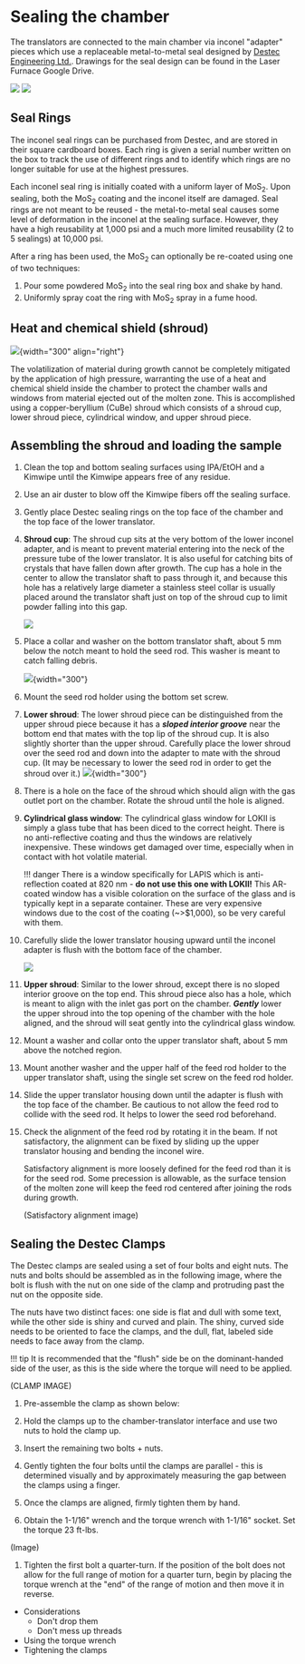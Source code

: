 # Sealing the chamber

The translators are connected to the main chamber via inconel "adapter" pieces which use a replaceable metal-to-metal seal designed by [Destec Engineering Ltd.](https://www.destec.co.uk/). Drawings for the seal design can be found in the Laser Furnace Google Drive.

![](destecsketch.png)
![](sealingsurface.png)

## Seal Rings

The inconel seal rings can be purchased from Destec, and are stored in their square cardboard boxes. Each ring is given a serial number written on the box to track the use of different rings and to identify which rings are no longer suitable for use at the highest pressures.

Each inconel seal ring is initially coated with a uniform layer of MoS$_2$. Upon sealing, both the MoS$_2$ coating and the inconel itself are damaged. Seal rings are not meant to be reused - the metal-to-metal seal causes some level of deformation in the inconel at the sealing surface. However, they have a high reusability at 1,000 psi and a much more limited reusability (2 to 5 sealings) at 10,000 psi.

After a ring has been used, the MoS$_2$ can optionally be re-coated using one of two techniques:

1. Pour some powdered MoS$_2$ into the seal ring box and shake by hand.
1. Uniformly spray coat the ring with MoS$_2$ spray in a fume hood.

## Heat and chemical shield (shroud)

![](shroud_overview.png){width="300" align="right"}

The volatilization of material during growth cannot be completely mitigated by the application of high pressure, warranting the use of a heat and chemical shield inside the chamber to protect the chamber walls and windows from material ejected out of the molten zone. This is accomplished using a copper-beryllium (CuBe) shroud which consists of a shroud cup, lower shroud piece, cylindrical window, and upper shroud piece.

## Assembling the shroud and loading the sample

1. Clean the top and bottom sealing surfaces using IPA/EtOH and a Kimwipe until the Kimwipe appears free of any residue.

1. Use an air duster to blow off the Kimwipe fibers off the sealing surface.

1. Gently place Destec sealing rings on the top face of the chamber and the top face of the lower translator.

1. **Shroud cup**: The shroud cup sits at the very bottom of the lower inconel adapter, and is meant to prevent material entering into the neck of the pressure tube of the lower translator. It is also useful for catching bits of crystals that have fallen down after growth. The cup has a hole in the center to allow the translator shaft to pass through it, and because this hole has a relatively large diameter a stainless steel collar is usually placed around the translator shaft just on top of the shroud cup to limit powder falling into this gap.

    ![](shroudcuploading.png)

1. Place a collar and washer on the bottom translator shaft, about 5 mm below the notch meant to hold the seed rod. This washer is meant to catch falling debris.

    ![](collar.jpg){width="300"}

1. Mount the seed rod holder using the bottom set screw.

1. **Lower shroud**: The lower shroud piece can be distinguished from the upper shroud piece because it has a ***sloped interior groove*** near the bottom end that mates with the top lip of the shroud cup. It is also slightly shorter than the upper shroud. Carefully place the lower shroud over the seed rod and down into the adapter to mate with the shroud cup. (It may be necessary to lower the seed rod in order to get the shroud over it.) 
    ![](lowershroud.jpg){width="300"}
1. There is a hole on the face of the shroud which should align with the gas outlet port on the chamber. Rotate the shroud until the hole is aligned.

1. **Cylindrical glass window**: The cylindrical glass window for LOKII is simply a glass tube that has been diced to the correct height. There is no anti-reflective coating and thus the windows are relatively inexpensive. These windows get damaged over time, especially when in contact with hot volatile material. 

    !!! danger
        There is a window specifically for LAPIS which is anti-reflection coated at 820 nm - **do not use this one with LOKII!** This AR-coated window has a visible coloration on the surface of the glass and is typically kept in a separate container. These are very expensive windows due to the cost of the coating (~>$1,000), so be very careful with them.

1. Carefully slide the lower translator housing upward until the inconel adapter is flush with the bottom face of the chamber.

    ![](bottomflush.jpg)

1. **Upper shroud**: Similar to the lower shroud, except there is no sloped interior groove on the top end. This shroud piece also has a hole, which is meant to align with the inlet gas port on the chamber. ***Gently*** lower the upper shroud into the top opening of the chamber with the hole aligned, and the shroud will seat gently into the cylindrical glass window.

1. Mount a washer and collar onto the upper translator shaft, about 5 mm above the notched region.

1. Mount another washer and the upper half of the feed rod holder to the upper translator shaft, using the single set screw on the feed rod holder.

1. Slide the upper translator housing down until the adapter is flush with the top face of the chamber. Be cautious to not allow the feed rod to collide with the seed rod. It helps to lower the seed rod beforehand.

1. Check the alignment of the feed rod by rotating it in the beam. If not satisfactory, the alignment can be fixed by sliding up the upper translator housing and bending the inconel wire.

    Satisfactory alignment is more loosely defined for the feed rod than it is for the seed rod. Some precession is allowable, as the surface tension of the molten zone will keep the feed rod centered after joining the rods during growth.

    (Satisfactory alignment image)

## Sealing the Destec Clamps

The Destec clamps are sealed using a set of four bolts and eight nuts. The nuts and bolts should be assembled as in the following image, where the bolt is flush with the nut on one side of the clamp and protruding past the nut on the opposite side. 

The nuts have two distinct faces: one side is flat and dull with some text, while the other side is shiny and curved and plain. The shiny, curved side needs to be oriented to face the clamps, and the dull, flat, labeled side needs to face away from the clamp.

!!! tip
    It is recommended that the "flush" side be on the dominant-handed side of the user, as this is the side where the torque will need to be applied. 

(CLAMP IMAGE)

1. Pre-assemble the clamp as shown below:

1. Hold the clamps up to the chamber-translator interface and use two nuts to hold the clamp up.

1. Insert the remaining two bolts + nuts.

1. Gently tighten the four bolts until the clamps are parallel - this is determined visually and by approximately measuring the gap between the clamps using a finger.

1. Once the clamps are aligned, firmly tighten them by hand.

1. Obtain the 1-1/16" wrench and the torque wrench with 1-1/16" socket. Set the torque 23 ft-lbs.

(Image)

1. Tighten the first bolt a quarter-turn. If the position of the bolt does not allow for the full range of motion for a quarter turn, begin by placing the torque wrench at the "end" of the range of motion and then move it in reverse. 

- Considerations
    - Don't drop them
    - Don't mess up threads
- Using the torque wrench
- Tightening the clamps